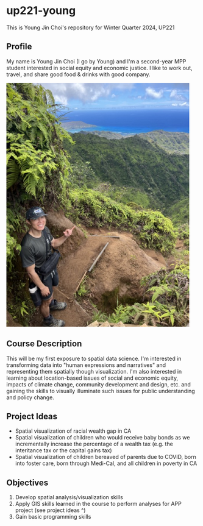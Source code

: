 # up221-young
This is Young Jin Choi's repository for Winter Quarter 2024, UP221

## Profile
My name is Young Jin Choi (I go by Young) and I'm a second-year MPP student interested in social equity and economic justice. I like to work out, travel, and share good food & drinks with good company.

![alt text](https://github.com/youngjc625/up221-young/blob/main/IMG_0520%20Medium.jpeg "Wiliwilinui Ridge Trail in Oahu")

## Course Description
This will be my first exposure to spatial data science. I'm interested in transforming data into "human expressions and narratives" and representing them spatially though visualization. I'm also interested in learning about location-based issues of social and economic equity, impacts of climate change, community development and design, etc. and gaining the skills to visually illuminate such issues for public understanding and policy change.

## Project Ideas
- Spatial visualization of racial wealth gap in CA
- Spatial visualization of children who would receive baby bonds as we incrementally increase the percentage of a wealth tax (e.g. the interitance tax or the capital gains tax)
- Spatial visualization of children bereaved of parents due to COVID, born into foster care, born through Medi-Cal, and all children in poverty in CA

## Objectives
1. Develop spatial analysis/visualization skills
2. Apply GIS skills learned in the course to perform analyses for APP project (see project ideas ^)
3. Gain basic programming skills
